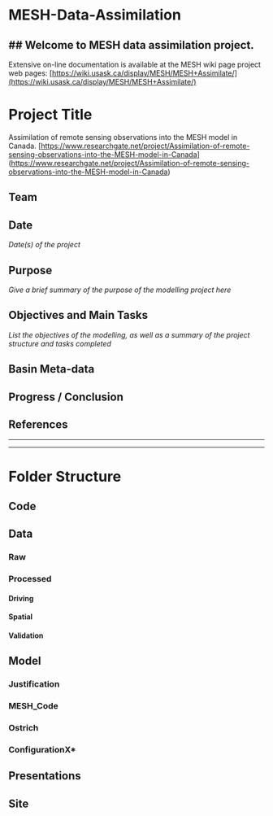 # MESH-Data-Assimilation
## ## Welcome to MESH data assimilation project.

Extensive on-line documentation is available at the MESH wiki page project web pages:
[https://wiki.usask.ca/display/MESH/MESH+Assimilate/](https://wiki.usask.ca/display/MESH/MESH+Assimilate/)


# Project Title
Assimilation of remote sensing observations into the MESH model in Canada. [https://www.researchgate.net/project/Assimilation-of-remote-sensing-observations-into-the-MESH-model-in-Canada] (https://www.researchgate.net/project/Assimilation-of-remote-sensing-observations-into-the-MESH-model-in-Canada)

## Team


## Date
*Date(s) of the project*

## Purpose
  *Give a brief summary of the purpose of the modelling project here*

## Objectives and Main Tasks
  *List the objectives of the modelling, as well as a summary of the project structure and tasks completed*

## Basin Meta-data

## Progress / Conclusion

## References

___
___
# Folder Structure

## Code

## Data

### Raw

### Processed

#### Driving

#### Spatial

#### Validation

## Model

### Justification

### MESH_Code

### Ostrich

### ConfigurationX*

## Presentations

## Site
